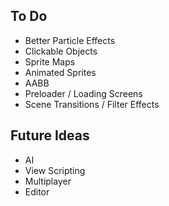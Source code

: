 To Do
------------------------
* Better Particle Effects
* Clickable Objects
* Sprite Maps
* Animated Sprites
* AABB
* Preloader / Loading Screens
* Scene Transitions / Filter Effects

Future Ideas
-----------------------
* AI
* View Scripting
* Multiplayer
* Editor